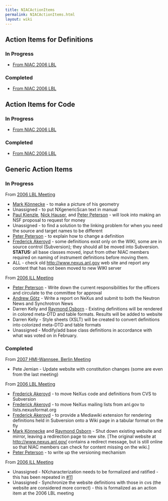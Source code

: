 ```yaml
---
title: NIACActionItems
permalink: NIACActionItems.html
layout: wiki
---
```


Action Items for Definitions
----------------------------

### In Progress

-   [From NIAC 2006
    LBL](http://trac.nexusformat.org/definitions/query?status=new&status=assigned&status=reopened&group=owner&keywords=%7ENIAC2006LBL&order=priority)

### Completed

-   [From NIAC 2006
    LBL](http://trac.nexusformat.org/definitions/query?status=closed&group=owner&keywords=%7ENIAC2006LBL&order=priority)

Action Items for Code
---------------------

### In Progress

-   [From NIAC 2006
    LBL](http://trac.nexusformat.org/code/query?status=new&status=assigned&status=reopened&group=owner&keywords=%7ENIAC2006LBL&order=priority)

### Completed

-   [From NIAC 2006
    LBL](http://trac.nexusformat.org/code/query?status=closed&group=owner&keywords=%7ENIAC2006LBL&order=priority)

Generic Action Items
--------------------

### In Progress

From [2006 LBL Meeting](Media:NIAC2006LBL_minutes.pdf.html "wikilink")

-   [Mark Könnecke](User%3AMark_Koennecke.html "wikilink") - to make a
    picture of his geometry
-   Unassigned - to put NXgenericScan text in manual
-   [Paul Kienzle](User%3APaul_Kienzle.html "wikilink"), [Nick
    Hauser](User%3Anick.html "wikilink"), and [Peter
    Peterson](User%3APeter_Peterson.html "wikilink") - will look into making
    an NSF proposal to request for money
-   Unassigned - to find a solution to the linking problem for when you
    need the source and target names to be different
-   [Peter Peterson](User%3APeter_Peterson.html "wikilink") - to explain how
    to change a definition
-   [Frederick Akeroyd](User%3AFreddie_Akeroyd.html "wikilink") - some
    definitions exist only on the WIKI, some are in source control
    (Subversion); they should all be moved into Subversion. **STATUS:**
    all base classes moved, input from other NIAC members required on
    naming of instrument definitions before moving them.
-   ALL - check old <http://www.nexus.anl.gov> web site and report any
    content that has not been moved to new WIKI server

From [2006 ILL Meeting](Media:NIAC2006minutes.pdf.html "wikilink")

-   [Peter Peterson](User%3APeter_Peterson.html "wikilink") - Write down the
    current responsibilities for the officers and circulate to the
    committee for approval
-   [Andrew Götz](User%3AAndy_Gotz.html "wikilink") - Write a report on NeXus
    and submit to both the Neutron News and Synchrotron News
-   Darren Kelly and [Raymond Osborn](User%3ARay_Osborn.html "wikilink") -
    Existing definitions will be rendered in colored meta-DTD and table
    formats. Results will be added to website
-   Darren Kelly - Style sheets (XSLT) will be created to convert
    definitions into colorized meta-DTD and table formats
-   Unassigned - Modify/add base class definitions in accordance with
    what was voted on in February.

### Completed

From [2007 HMI-Wannsee, Berlin Meeting](NIAC2007.html "wikilink")

-   Pete Jemian - Update website with constitution changes (some are
    even from the last meeting)

From [2006 LBL Meeting](Media:NIAC2006LBL_minutes.pdf.html "wikilink")

-   [Frederick Akeroyd](User%3AFreddie_Akeroyd.html "wikilink") - to move
    NeXus code and definitions from CVS to Subversion
-   [Frederick Akeroyd](User%3AFreddie_Akeroyd.html "wikilink") - to move
    NeXus mailing lists from anl.gov to lists.nexusformat.org
-   [Frederick Akeroyd](User%3AFreddie_Akeroyd.html "wikilink") - to provide
    a Mediawiki extension for rendering definitions held in Subversion
    onto a Wiki page in a tabular format on the fly
-   [Mark Könnecke](User%3AMark_Koennecke.html "wikilink") and [Raymond
    Osborn](User%3ARay_Osborn.html "wikilink") - Shut down existing website
    and mirror, leaving a redirection page to new site. \[The original
    website at <http://www.nexus.anl.gov/> contains a redirect message,
    but is still online so that NIAC members can check for content
    missing on the wiki.\]
-   [Peter Peterson](User%3APeter_Peterson.html "wikilink") - to write up the
    versioning mechanism

From [2006 ILL Meeting](Media:NIAC2006minutes.pdf.html "wikilink")

-   Unassigned - NXcharacterization needs to be formalized and
    ratified - this has been repeated in
    [\#11](http://trac.nexusformat.org/definitions/ticket/11)
-   Unassigned - Synchronize the website definitions with those in cvs
    (the website are considered more correct) - this is formalized as an
    action item at the 2006 LBL meeting

